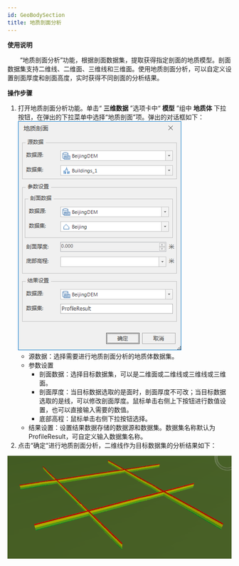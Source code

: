 ```yaml
---
id: GeoBodySection
title: 地质剖面分析
---
```

**使用说明**

　　“地质剖面分析”功能，根据剖面数据集，提取获得指定剖面的地质模型。剖面数据集支持二维线、二维面、三维线和三维面。使用地质剖面分析，可以自定义设置剖面厚度和剖面高度，实时获得不同剖面的分析结果。

**操作步骤**

  1. 打开地质剖面分析功能。单击“ **三维数据** ”选项卡中“ **模型** ”组中 **地质体** 下拉按钮，在弹出的下拉菜单中选择“地质剖面”项。弹出的对话框如下：  
![图：“地质剖面分析”对话框  ](img/GeoBodySectionDialog.png)     
       * 源数据：选择需要进行地质剖面分析的地质体数据集。
       * 参数设置 
         * 剖面数据：选择目标数据集，可以是二维面或二维线或三维线或三维面。
         * 剖面厚度：当目标数据选取的是面时，剖面厚度不可改；当目标数据选取的是线，可以修改剖面厚度。鼠标单击右侧上下按钮进行数值设置，也可以直接输入需要的数值。
         * 底部高程：鼠标单击右侧下拉按钮选择。
       * 结果设置：设置结果数据存储的数据源和数据集。数据集名称默认为ProfileResult，可自定义输入数据集名称。
  2. 点击“确定“进行地质剖面分析，二维线作为目标数据集的分析结果如下：

![图：“地质剖面分析”效果图  ](img/GeoBodySectionResult.png)  

 

